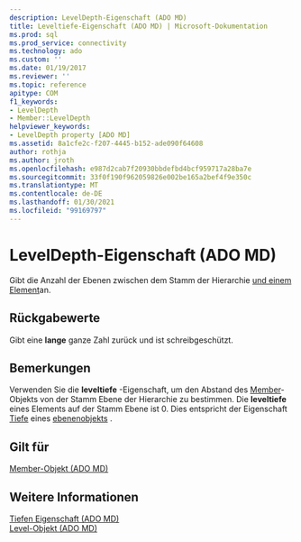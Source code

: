 ```yaml
---
description: LevelDepth-Eigenschaft (ADO MD)
title: Leveltiefe-Eigenschaft (ADO MD) | Microsoft-Dokumentation
ms.prod: sql
ms.prod_service: connectivity
ms.technology: ado
ms.custom: ''
ms.date: 01/19/2017
ms.reviewer: ''
ms.topic: reference
apitype: COM
f1_keywords:
- LevelDepth
- Member::LevelDepth
helpviewer_keywords:
- LevelDepth property [ADO MD]
ms.assetid: 8a1cfe2c-f207-4445-b152-ade090f64608
author: rothja
ms.author: jroth
ms.openlocfilehash: e987d2cab7f20930bbdefbd4bcf959717a28ba7e
ms.sourcegitcommit: 33f0f190f962059826e002be165a2bef4f9e350c
ms.translationtype: MT
ms.contentlocale: de-DE
ms.lasthandoff: 01/30/2021
ms.locfileid: "99169797"
---
```

# <a name="leveldepth-property-ado-md"></a>LevelDepth-Eigenschaft (ADO MD)
Gibt die Anzahl der Ebenen zwischen dem Stamm der Hierarchie [und einem Element](./member-object-ado-md.md)an.  
  
## <a name="return-values"></a>Rückgabewerte  
 Gibt eine **lange** ganze Zahl zurück und ist schreibgeschützt.  
  
## <a name="remarks"></a>Bemerkungen  
 Verwenden Sie die **leveltiefe** -Eigenschaft, um den Abstand des [Member](./member-object-ado-md.md)-Objekts von der Stamm Ebene der Hierarchie zu bestimmen. Die **leveltiefe** eines Elements auf der Stamm Ebene ist 0. Dies entspricht der Eigenschaft [Tiefe](./depth-property-ado-md.md) eines [ebenenobjekts](./level-object-ado-md.md) .  
  
## <a name="applies-to"></a>Gilt für  
 [Member-Objekt (ADO MD)](./member-object-ado-md.md)  
  
## <a name="see-also"></a>Weitere Informationen  
 [Tiefen Eigenschaft (ADO MD)](./depth-property-ado-md.md)   
 [Level-Objekt (ADO MD)](./level-object-ado-md.md)